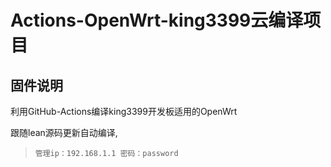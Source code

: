 # Actions-OpenWrt-king3399云编译项目



## 固件说明
利用GitHub-Actions编译king3399开发板适用的OpenWrt


跟随lean源码更新自动编译,


> `管理ip：192.168.1.1 密码：password`

